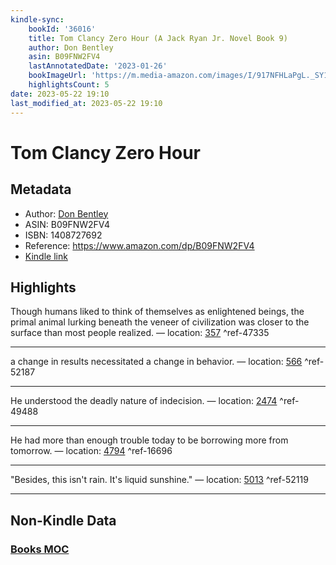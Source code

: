 ```yaml
---
kindle-sync:
    bookId: '36016'
    title: Tom Clancy Zero Hour (A Jack Ryan Jr. Novel Book 9)
    author: Don Bentley
    asin: B09FNW2FV4
    lastAnnotatedDate: '2023-01-26'
    bookImageUrl: 'https://m.media-amazon.com/images/I/917NFHLaPgL._SY160.jpg'
    highlightsCount: 5
date: 2023-05-22 19:10
last_modified_at: 2023-05-22 19:10
---
```


# Tom Clancy Zero Hour

## Metadata

-   Author: [Don Bentley](https://www.amazon.comundefined)
-   ASIN: B09FNW2FV4
-   ISBN: 1408727692
-   Reference: https://www.amazon.com/dp/B09FNW2FV4
-   [Kindle link](kindle://book?action=open&asin=B09FNW2FV4)

## Highlights

Though humans liked to think of themselves as enlightened beings, the primal animal lurking beneath the veneer of civilization was closer to the surface than most people realized. — location: [357](kindle://book?action=open&asin=B09FNW2FV4&location=357) ^ref-47335

---

a change in results necessitated a change in behavior. — location: [566](kindle://book?action=open&asin=B09FNW2FV4&location=566) ^ref-52187

---

He understood the deadly nature of indecision. — location: [2474](kindle://book?action=open&asin=B09FNW2FV4&location=2474) ^ref-49488

---

He had more than enough trouble today to be borrowing more from tomorrow. — location: [4794](kindle://book?action=open&asin=B09FNW2FV4&location=4794) ^ref-16696

---

"Besides, this isn't rain. It's liquid sunshine." — location: [5013](kindle://book?action=open&asin=B09FNW2FV4&location=5013) ^ref-52119

---

## Non-Kindle Data

### [Books MOC](Books%20MOC.md)
